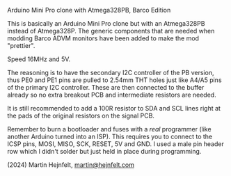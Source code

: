 Arduino Mini Pro clone with Atmega328PB, Barco Edition

This is basically an Arduino Mini Pro clone but with an Atmega328PB instead of Atmega328P.
The generic components that are needed when modding Barco ADVM monitors have been added
to make the mod "prettier".

Speed 16MHz and 5V.

The reasoning is to have the secondary I2C controller of the PB version, thus PE0 and PE1
pins are pulled to 2.54mm THT holes just like A4/A5 pins of the primary I2C controller.
These are then connected to the buffer already so no extra breakout PCB and intermediate
resistors are needed.

It is still recommended to add a 100R resistor to SDA and SCL lines right at the pads of
the original resistors on the signal PCB.

Remember to burn a bootloader and fuses with a *real* programmer (like another Arduino
turned into an ISP). This requires you to connect to the ICSP pins, MOSI, MISO, SCK,
RESET, 5V and GND. I used a male pin header row  which I didn't solder but just held in
place during programming.

(2024) Martin Hejnfelt, martin@hejnfelt.com


